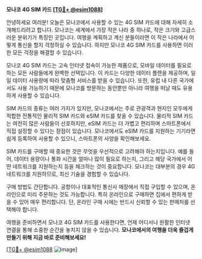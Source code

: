 **모나코 4G SIM 카드 [[TG💪+ @esim1088](https://t.me/s/esim1088)]**

안녕하세요 여러분! 오늘은 모나코에서 사용할 수 있는 4G SIM 카드에 대해 자세히 소개해드리려고 합니다. 모나코는 세계에서 가장 작은 나라 중 하나로, 작은 크기와 고급스러운 분위기가 특징인 곳입니다. 여행을 계획하고 계신 분들이라면 이 작은 나라에서 어떻게 통신을 할지 걱정하실 수 있습니다. 하지만 모나코 4G SIM 카드를 사용하면 이러한 모든 걱정을 해결할 수 있습니다.

모나코 4G SIM 카드는 고속 인터넷 접속이 가능한 제품으로, 모바일 데이터를 필요로 하는 모든 사람들에게 완벽한 선택입니다. 이 카드는 다양한 데이터 플랜을 제공하며, 일일 데이터 사용량에 따라 맞춤형 서비스를 받을 수 있습니다. 또한, 유럽 내 다른 국가에서도 사용 가능하기 때문에 모나코를 방문하는 동안뿐만 아니라 여행을 떠날 때도 유용하게 사용할 수 있습니다.

SIM 카드의 종류는 여러 가지가 있지만, 모나코에서는 주로 관광객과 현지인 모두에게 적합한 전통적인 물리적 SIM 카드와 eSIM 카드를 찾을 수 있습니다. 물리적 SIM 카드는 여전히 많은 사람들이 선호하지만, eSIM 카드는 더 가볍고 편리하며 스마트폰에서 직접 설정할 수 있다는 장점이 있습니다. 모나코에서도 eSIM 카드를 지원하는 기기라면 쉽게 등록하여 사용할 수 있으니, 스마트폰의 사양을 확인해보세요.

SIM 카드를 구매할 때 중요한 것은 무엇을 우선적으로 고려해야 하는지입니다. 예를 들어, 데이터 용량이나 통화 시간을 얼마나 많이 필요로 하는지, 그리고 해당 국가에서 어떤 네트워크를 지원하는지 등을 체크하는 것이 중요합니다. 모나코는 대부분의 경우 4G 네트워크를 지원하므로, 최신 기술을 경험할 수 있습니다.

구매 방법도 간단합니다. 공항이나 대표적인 통신사 매장에서 직접 구입할 수 있으며, 온라인으로 미리 주문하는 것도 가능합니다. 특히 온라인으로 구매하면 집에서 편하게 받을 수 있어 매우 편리합니다. 단, 온라인 구매 시에는 반드시 신뢰할 수 있는 판매처를 선택해야 합니다.

여행을 준비하면서 모나코 4G SIM 카드를 사용한다면, 언제 어디서나 원활한 인터넷 연결을 통해 소중한 순간을 놓치지 않을 수 있습니다. **모나코에서의 여행을 더욱 즐겁게 만들기 위해 지금 바로 준비해보세요!** 

[[TG💪+ @esim1088](https://t.me/s/esim1088) ![Image](https://i.postimg.cc/Y0z9fWf4/image.png)]